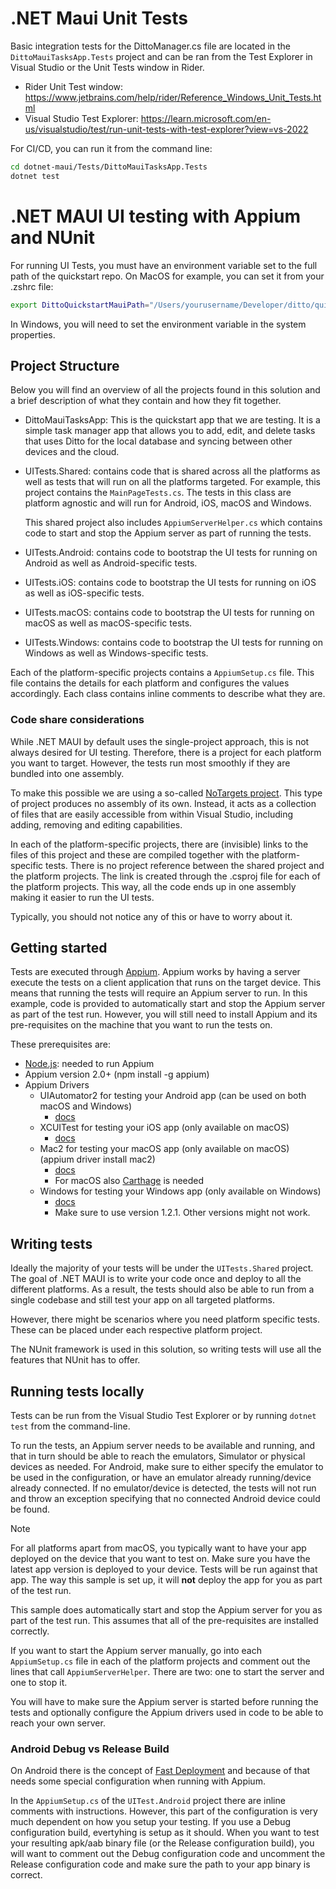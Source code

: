 # .NET Maui Unit Tests
Basic integration tests for the DittoManager.cs file are located in the `DittoMauiTasksApp.Tests` project and can be ran from the Test Explorer in Visual Studio or the Unit Tests window in Rider.

- Rider Unit Test window: https://www.jetbrains.com/help/rider/Reference_Windows_Unit_Tests.html
- Visual Studio Test Explorer: https://learn.microsoft.com/en-us/visualstudio/test/run-unit-tests-with-test-explorer?view=vs-2022

For CI/CD, you can run it from the command line:

```bash
cd dotnet-maui/Tests/DittoMauiTasksApp.Tests
dotnet test
```

# .NET MAUI UI testing with Appium and NUnit 

For running UI Tests, you must have an environment variable set to the full path of the quickstart repo. On MacOS for example, you can set it from your .zshrc file:

```bash
export DittoQuickstartMauiPath="/Users/yourusername/Developer/ditto/quickstart"
```

In Windows, you will need to set the environment variable in the system properties.

## Project Structure

Below you will find an overview of all the projects found in this solution and a brief description of what they contain and how they fit together.

* DittoMauiTasksApp: This is the quickstart app that we are testing.  It is a simple task manager app that allows you to add, edit, and delete tasks that uses Ditto for the local database and syncing between other devices and the cloud.

* UITests.Shared: contains code that is shared across all the platforms as well as tests that will run on all the platforms targeted. For example, this project contains the `MainPageTests.cs`. The tests in this class are platform agnostic and will run for Android, iOS, macOS and Windows.

  This shared project also includes `AppiumServerHelper.cs` which contains code to start and stop the Appium server as part of running the tests.

* UITests.Android: contains code to bootstrap the UI tests for running on Android as well as Android-specific tests.
* UITests.iOS: contains code to bootstrap the UI tests for running on iOS as well as iOS-specific tests.
* UITests.macOS: contains code to bootstrap the UI tests for running on macOS as well as macOS-specific tests.
* UITests.Windows: contains code to bootstrap the UI tests for running on Windows as well as Windows-specific tests.

Each of the platform-specific projects contains a `AppiumSetup.cs` file. This file contains the details for each platform and configures the values accordingly. Each class contains inline comments to describe what they are.

### Code share considerations

While .NET MAUI by default uses the single-project approach, this is not always desired for UI testing. Therefore, there is a project for each platform you want to target. However, the tests run most smoothly if they are bundled into one assembly.

To make this possible we are using a so-called [NoTargets project](https://github.com/microsoft/MSBuildSdks/blob/main/src/NoTargets/). This type of project produces no assembly of its own. Instead, it acts as a collection of files that are easily accessible from within Visual Studio, including adding, removing and editing capabilities.

In each of the platform-specific projects, there are (invisible) links to the files of this project and these are compiled together with the platform-specific tests. There is no project reference between the shared project and the platform projects. The link is created through the .csproj file for each of the platform projects. This way, all the code ends up in one assembly making it easier to run the UI tests.

Typically, you should not notice any of this or have to worry about it.

## Getting started

Tests are executed through [Appium](https://appium.io/). Appium works by having a server execute the tests on a client application that runs on the target device. This means that running the tests will require an Appium server to run. In this example, code is provided to automatically start and stop the Appium server as part of the test run. However, you will still need to install Appium and its pre-requisites on the machine that you want to run the tests on.

These prerequisites are:

* [Node.js](https://nodejs.org/): needed to run Appium
* Appium version 2.0+ (npm install -g appium)
* Appium Drivers
  * UIAutomator2 for testing your Android app (can be used on both macOS and Windows)
    * [docs](https://appium.io/docs/en/2.0/quickstart/uiauto2-driver/)
  * XCUITest for testing your iOS app (only available on macOS)
    * [docs](https://github.com/appium/appium-xcuitest-driver)
  * Mac2 for testing your macOS app (only available on macOS) (appium driver install mac2)
    * [docs](https://github.com/appium/appium-mac2-driver)
    * For macOS also [Carthage](https://github.com/Carthage/Carthage) is needed
  * Windows for testing your Windows app (only available on Windows)
    * [docs](https://github.com/microsoft/WinAppDriver)
    * Make sure to use version 1.2.1. Other versions might not work.

## Writing tests

Ideally the majority of your tests will be under the `UITests.Shared` project. The goal of .NET MAUI is to write your code once and deploy to all the different platforms. As a result, the tests should also be able to run from a single codebase and still test your app on all targeted platforms.

However, there might be scenarios where you need platform specific tests. These can be placed under each respective platform project.

The NUnit framework is used in this solution, so writing tests will use all the features that NUnit has to offer. 

## Running tests locally

Tests can be run from the Visual Studio Test Explorer or by running `dotnet test` from the command-line.

To run the tests, an Appium server needs to be available and running, and that in turn should be able to reach the emulators, Simulator or physical devices as needed. For Android, make sure to either specify the emulator to be used in the configuration, or have an emulator already running/device already connected. If no emulator/device is detected, the tests will not run and throw an exception specifying that no connected Android device could be found.

> [!NOTE]
> For all platforms apart from macOS, you typically want to have your app deployed on the device that you want to test on. Make sure you have the latest app version is deployed to your device. Tests will be run against that app. The way this sample is set up, it will **not** deploy the app for you as part of the test run.

This sample does automatically start and stop the Appium server for you as part of the test run. This assumes that all of the pre-requisites are installed correctly.

If you want to start the Appium server manually, go into each `AppiumSetup.cs` file in each of the platform projects and comment out the lines that call `AppiumServerHelper`. There are two: one to start the server and one to stop it.

You will have to make sure the Appium server is started before running the tests and optionally configure the Appium drivers used in code to be able to reach your own server.

### Android Debug vs Release Build

On Android there is the concept of [Fast Deployment](https://learn.microsoft.com/xamarin/android/deploy-test/building-apps/build-process#fast-deployment) and because of that needs some special configuration when running with Appium.

In the `AppiumSetup.cs` of the `UITest.Android` project there are inline comments with instructions. However, this part of the configuration is very much dependent on how you setup your testing. If you use a Debug configuration build, evertyhing is setup as it should. When you want to test your resulting apk/aab binary file (or the Release configuration build), you will want to comment out the Debug configuration code and uncomment the Release configuration code and make sure the path to your app binary is correct.








